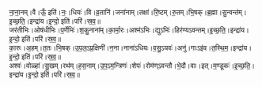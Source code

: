 

  
ना॒ना॒नम्।वै।ऊँ॒ इति॑।नः॒।धियः॑।वि।व्र॒तानि॑।जना॑नाम्।तक्षा॑।रि॒ष्टम्।रु॒तम्।भि॒षक्।ब्र॒ह्मा।सु॒न्वन्त॑म्।इ॒च्छ॒ति॒।इन्द्रा॑य।इ॒न्दो॒ इति॑।परि॑।स्र॒व॒॥  
जर॑तीभिः।ओष॑धीभिः।प॒र्णेभिः॑।श॒कु॒नाना॑म्।का॒र्मा॒रः।अश्म॑ऽभिः।द्युऽभिः॑।हिर॑ण्यऽवन्तम्।इ॒च्छ॒ति॒।इन्द्रा॑य।इ॒न्दो॒ इति॑।परि॑।स्र॒व॒॥  
का॒रुः।अ॒हम्।त॒तः।भि॒षक्।उ॒प॒ल॒ऽप्र॒क्षिणी॑।न॒ना।नाना॑ऽधियः।व॒सु॒ऽयवः॑।अनु॑।गाःऽइ॑व।त॒स्थि॒म॒।इन्द्रा॑य।इ॒न्दो॒ इति॑।परि॑।स्र॒व॒॥  
अश्वः॑।वोळ्हा॑।सु॒खम्।रथ॑म्।ह॒स॒नाम्।उ॒प॒ऽम॒न्त्रिणः॑।शेपः॑।रोम॑ण्ऽवन्तौ।भे॒दौ।वाः।इत्।म॒ण्डूकः॑।इ॒च्छ॒ति॒।इन्द्रा॑य।इ॒न्दो॒ इति॑।परि॑।स्र॒व॒॥  
